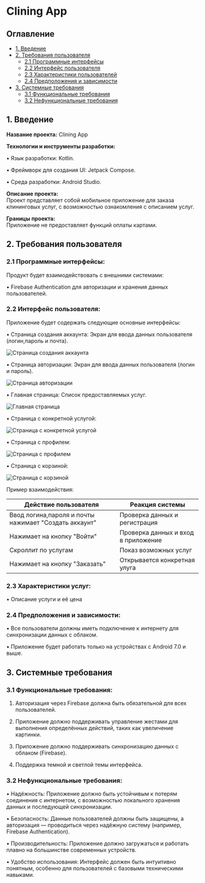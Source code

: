 # Clining App

## **Оглавление**
- [1. Введение](#intro)
- [2. Требования пользователя](#user_requirements)
  - [2.1 Программные интерфейсы](#interfaces)
  - [2.2 Интерфейс пользователя](#ui)
  - [2.3 Характеристики пользователей](#user_characteristics)
  - [2.4 Предположения и зависимости](#assumptions)
- [3. Системные требования](#system_requirements)
  - [3.1 Функциональные требования](#functional_requirements)
  - [3.2 Нефункциональные требования](#non_functional_requirements)

<a name="intro"></a>
## **1. Введение**

**Название проекта:** Clining App

**Технологии и инструменты разработки:**

•	Язык разработки: Kotlin.

•	Фреймворк для создания UI: Jetpack Compose.

•	Среда разработки: Android Studio.

**Описание проекта:**  
Проект представляет собой мобильное приложение для заказа клининговых услуг, с возможностью ознакомления с описанием услуг.

**Границы проекта:**  
Приложение не предоставляет функций оплаты картами.

<a name="user_requirements"></a>
## **2. Требования пользователя**

<a name="interfaces"></a>
### **2.1 Программные интерфейсы:**

Продукт будет взаимодействовать с внешними системами:

•	Firebase Authentication для авторизации и хранения данных пользователей.

<a name="ui"></a>
### **2.2 Интерфейс пользователя:**

Приложение будет содержать следующие основные интерфейсы:

• Страница создания аккаунта: Экран для ввода данных пользователя (логин,пароль и почта).

 ![Страница создания аккаунта](mocaps/CreateAcc.png)

• Страница авторизации: Экран для ввода данных пользователя (логин и пароль).
  
  ![Страница авторизации](mocaps/Authorize.png)

• Главная страница: Список предоставляемых услуг.
  
  ![Главная страница](mocaps/MainServices.png)

• Страница с конкретной услугой: 
  
  ![Страница с конкретной услугой](mocaps/CurrentService.png)

• Страница с профилем: 

![Страница с профилем](mocaps/Profile.png)

• Страница с корзиной: 

![Страница с корзиной](mocaps/Korz.png)

Пример взаимодействия:

| Действие пользователя                                | Реакция системы                                                |
|------------------------------------------------------|----------------------------------------------------------------|
| Ввод логина,пароля и почты нажимает "Создать аккаунт"| Проверка данных и регистрация                                  |
| Нажимает на кнопку "Войти"                           |  Проверка данных и вход в приложение                           |
| Скроллит по услугам                                  |  Показ возможных услуг                                         |
| Нажимает на кнопку "Заказать"                        | Открывается конкретная улуга                                   |

<a name="user_characteristics"></a>
### **2.3 Характеристики услуг:**

•	Описание услуги и её цена

<a name="assumptions"></a>
### **2.4 Предположения и зависимости:**

•	Все пользователи должны иметь подключение к интернету для синхронизации данных с облаком.

•	Приложение будет работать только на устройствах с Android 7.0 и выше.

<a name="system_requirements"></a>
## **3. Системные требования**

<a name="functional_requirements"></a>
### **3.1 Функциональные требования:**
	
1.	Авторизация через Firebase должна быть обязательной для всех пользователей.
	
2.	Приложение должно поддерживать управление жестами для выполнения определённых действий, таких как увеличение картинки.
   
3.	Приложение должно поддерживать синхронизацию данных с облаком (Firebase).

4.	Поддержка темной и светлой темы интерфейса.

<a name="non_functional_requirements"></a>
### **3.2 Нефункциональные требования:**

•	Надёжность: Приложение должно быть устойчивым к потерям соединения с интернетом, с возможностью локального хранения данных и последующей синхронизации.

•	Безопасность: Данные пользователей должны быть защищены, а авторизация — проводиться через надёжную систему (например, Firebase Authentication).

•	Производительность: Приложение должно загружаться и работать плавно на большинстве современных устройств.

•	Удобство использования: Интерфейс должен быть интуитивно понятным, особенно для пользователей с базовыми техническими навыками.

